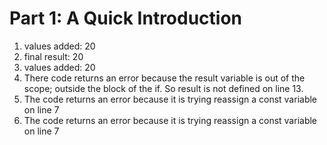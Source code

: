 # Part 1: A Quick Introduction
1. values added: 20
2. final result: 20
3. values added: 20
4. There code returns an error because the result variable is out of the scope; outside the block of the if. So result is not defined on line 13.
5. The code returns an error because it is trying reassign a const variable on line 7
6. The code returns an error because it is trying reassign a const variable on line 7